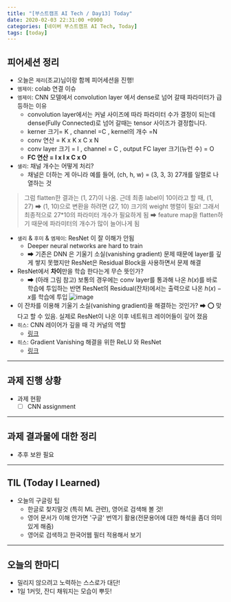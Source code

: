 ```yaml
---
title: "[부스트캠프 AI Tech / Day13] Today"
date: 2020-02-03 22:31:00 +0900
categories: [네이버 부스트캠프 AI Tech, Today]
tags: [today]
---
```



## **피어세션 정리**

- 오늘은 `제리`(조교)님이랑 함께 피어세션을 진행!
- `엠제이`: colab 연결 이슈
- `엠제이`: CNN 모델에서 convolution layer 에서 dense로 넘어 갈때 파라미터가 급등하는 이유
  - convolution layer에서는 커널 사이즈에 따라 파라미터 수가 결정이 되는데 dense(Fully Connected)로 넘어 갈때는 tensor 사이즈가 결정합니다.
  - kerner 크기= K , channel =C , kernel의 개수 =N
  - conv 연산 = K x K x C x N
  - conv layer 크기 = I , channel = C , output FC layer 크기(뉴런 수) = O
  - **FC 연산 = I x I x C x O**
- `샐리`: 채널 개수는 어떻게 처리?
  - 채널은 더하는 게 아니라 예를 들어, (ch, h, w) = (3, 3, 3) 27개를 일렬로 나열하는 것

> 그럼 flatten한 결과는 (1, 27)이 나옴. 근데 최종 label이 10이라고 할 때, (1, 27) ➡ (1, 10)으로 변환을 하려면 (27, 10) 크기의 weight 행렬이 필요!
> 그래서 최종적으로 27*10의 파라미터 개수가 필요하게 됨
> ➡ feature map을 flatten하기 때문에 파라미터의 개수가 많이 늘어나게 됨

- `샐리` & `후미` & `엠제이`: ResNet 이 잘 이해가 안됨
  - Deeper neural networks are hard to train
  - ➡ 기존은 DNN 은 기울기 소실(vanishing gradient) 문제 때문에 layer를 깊게 쌓지 못했지만 ResNet은 Residual Block을 사용하면서 문제 해결
- ResNet에서 **차이**만을 학습 한다는게 무슨 뜻인가?
  - ➡ (아래 그림 참고) 보통의 경우에는 conv layer를 통과해 나온 $h(x)$를 바로 학습에 투입하는 반면 ResNet의 Residual(잔차)에서는 출력으로 나온 $h(x) - x$를 학습에 투입
  ![image](https://user-images.githubusercontent.com/26226101/106730612-ea0c7080-6651-11eb-8aae-9962a98090a7.png)
- 이 잔차를 이용해 기울기 소실(vanishing gradient)을 해결하는 것인가?
  ➡ ⭕ 맞다고 할 수 있음. 실제로 ResNet이 나온 이후 네트워크 레이어들이 깊어 졌음
- `히스`: CNN 레이어가 깊을 때 각 커널의 역할
  - [링크](https://github.com/boostcamp-ai-tech-4/peer-session/issues/53)
- `히스`:  Gradient Vanishing 해결을 위한 ReLU 와 ResNet
  - [링크](https://github.com/boostcamp-ai-tech-4/peer-session/issues/52)

---

## **과제 진행 상황**

- 과제 현황
  - [ ] CNN assignment

---

## **과제 결과물에 대한 정리**

- 추후 보완 필요

---

## **TIL (Today I Learned)**

- 오늘의 구글링 팁
  - 한글로 찾지말것 (특히 ML 관련), 영어로 검색해 볼 것!
  - 영어 문서가 이해 안가면 '구글' 번역기 활용(전문용어에 대한 해석을 좀더 의미있게 해줌)
  - 영어로 검색하고 한국어웹 필터 적용해서 보기

---

## **오늘의 한마디**

- 밀리지 않으려고 노력하는 스스로가 대단!
- 1일 1커밋, 잔디 채워지는 모습이 뿌듯!
